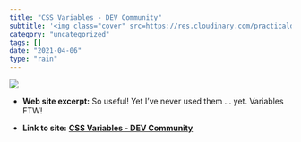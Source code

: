 ```yaml
---
title: "CSS Variables - DEV Community"
subtitle: '<img class="cover" src=https://res.cloudinary.com/practicaldev/image/fetch/s--CJA3dVfz--/c_imagga_sc...'
category: "uncategorized"
tags: []
date: "2021-04-06"
type: "rain"
---
```

<img class="cover" src=https://res.cloudinary.com/practicaldev/image/fetch/s--CJA3dVfz--/c_imagga_scale,f_auto,fl_progressive,h_500,q_auto,w_1000/https://dev-to-uploads.s3.amazonaws.com/i/zlwwm0z1v3mu6w443eps.png>



* **Web site excerpt:** So useful! Yet I’ve never used them ... yet. Variables FTW!

* **Link to site:** **[CSS Variables - DEV Community](https://dev.to/samanthaming/css-variables-8di)**